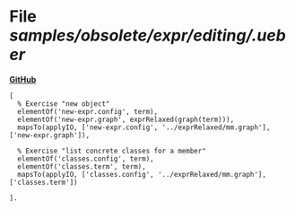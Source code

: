 # File _samples/obsolete/expr/editing/.ueber_
**[GitHub](https://github.com/softlang/yas/blob/master/samples/obsolete/expr/editing/.ueber)**
```
[
  % Exercise "new object"
  elementOf('new-expr.config', term),
  elementOf('new-expr.graph', exprRelaxed(graph(term))),
  mapsTo(applyIO, ['new-expr.config', '../exprRelaxed/mm.graph'], ['new-expr.graph']),

  % Exercise "list concrete classes for a member"
  elementOf('classes.config', term),
  elementOf('classes.term', term),
  mapsTo(applyIO, ['classes.config', '../exprRelaxed/mm.graph'], ['classes.term'])

].
```
